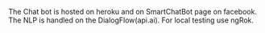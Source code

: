 The Chat bot is hosted on heroku and on SmartChatBot page on facebook.
The NLP is handled on the DialogFlow(api.ai).
For local testing use ngRok.



